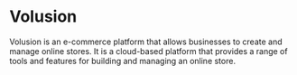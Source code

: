# Volusion

Volusion is an e-commerce platform that allows businesses to create and manage online stores. It is a cloud-based platform that provides a range of tools and features for building and managing an online store.

